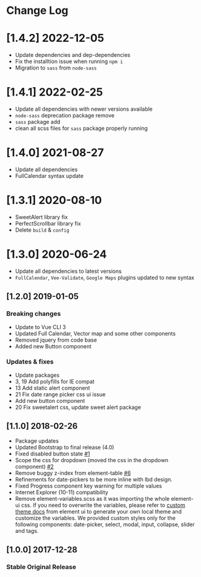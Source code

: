 # Change Log

# [1.4.2] 2022-12-05
- Update dependencies and dep-dependencies
- Fix the installtion issue when running `npm i`
- Migration to `sass` from `node-sass`

# [1.4.1] 2022-02-25
- Update all dependencies with newer versions available
- `node-sass` deprecation package remove
- `sass` package add
- clean all scss files for `sass` package properly running 

# [1.4.0] 2021-08-27
- Update all dependencies
- FullCalendar syntax update

# [1.3.1] 2020-08-10
- SweetAlert library fix
- PerfectScrollbar library fix
- Delete `build` & `config`

# [1.3.0] 2020-06-24
- Update all dependencies to latest versions
- `FullCalendar`, `Vee-Validate`, `Google Maps` plugins updated to new syntax

## [1.2.0] 2019-01-05

### Breaking changes
- Update to Vue CLI 3
- Updated Full Calendar, Vector map and some other components
- Removed jquery from code base
- Added new Button component

### Updates & fixes
- Update packages
- 3, 19 Add polyfills for IE compat
- 13 Add static alert component
- 21 Fix date range picker css ui issue
- Add new button component
- 20 Fix sweetalert css, update sweet alert package

## [1.1.0] 2018-02-26

- Package updates
- Updated Bootstrap to final release (4.0)
- Fixed disabled button state [#1](https://github.com/creativetimofficial/vue-light-bootstrap-dashboard-pro/issues/1)
- Scope the css for dropdown (moved the css in the dropdown component) [#2](https://github.com/creativetimofficial/vue-light-bootstrap-dashboard-pro/issues/2)
- Remove buggy z-index from element-table [#6](https://github.com/creativetimofficial/vue-light-bootstrap-dashboard-pro/issues/6)
- Refinements for date-pickers to be more inline with lbd design.
- Fixed Progress component key warning for multiple values
- Internet Explorer (10-11) compatibility
- Remove element-variables.scss as it was importing the whole element-ui css.
If you need to overwrite the variables, please refer to [custom theme docs](http://element.eleme.io/#/en-US/component/custom-theme#cli-theme-tool)
from element ui to generate your own local theme and customize the variables.
We provided custom styles only for the following components: date-picker, select, modal, input, collapse, slider and tags.


## [1.0.0] 2017-12-28
### Stable Original Release
